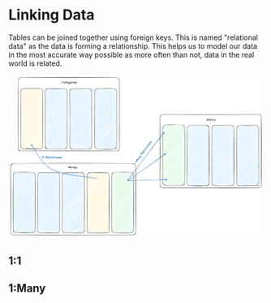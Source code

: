 # Linking Data
Tables can be joined together using foreign keys. This is named "relational data" as the data is forming a relationship. This helps us to model our data in the most accurate way possible as more often than not, data in the real world is related.

![Linking Table Data](src\assets\table_relationships.png)

## 1:1

## 1:Many
